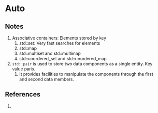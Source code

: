# Auto

## Notes
1. Associative containers: Elements stored by key 
   1. std::set: Very fast searches for elements
   2. std::map
   3. std::multiset and std::multimap
   4. std::unordered_set and std::unordered_map
2. `std::pair` is used to store two data components as a single entity. Key value paris.
   1. It provides facilities to manipulate the components through the first and second data members. 


## References

1. 

